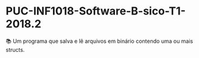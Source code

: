 # PUC-INF1018-Software-B-sico-T1-2018.2
📚 Um programa que salva e lê arquivos em binário contendo uma ou mais structs.
